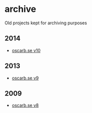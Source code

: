 # archive
Old projects kept for archiving purposes

## 2014

* [oscarb.se v10](tree/master/2014/oscarb.se)

## 2013

* [oscarb.se v9](tree/master/2013/oscarb.se)

## 2009

* [oscarb.se v8](tree/master/2009/oscarb.se)
